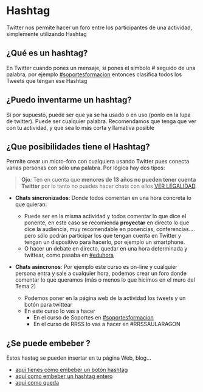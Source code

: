 # Hashtag

Twitter nos permite hacer un foro entre los participantes de una actividad, simplemente utilizando Hashtag

## ¿Qué es un hashtag?

En Twitter cuando pones un mensaje, si pones el símbolo # seguido de una palabra, por ejemplo [#soportesformacion](https://twitter.com/search?q=%23soportesformacion&amp;src=typd) entonces clasifica todos los Tweets que tengan ese Hashtag

## ¿Puedo inventarme un hashtag?

Sí por supuesto, puede ser que ya se ha usado o en uso (ponlo en la lupa de twitter). Puede ser cualquier palabra. Recomendamos que tenga que ver con tu actividad, y que sea lo más corta y llamativa posible

## ¿Que posibilidades tiene el Hashtag?

Permite crear un micro-foro con cualquiera usando Twitter pues conecta varias personas con sólo una palabra. Por lógica hay dos tipos:

>**Ojo**: Ten en cuenta que **menores de 13 años no pueden tener cuenta Twitter** por lo tanto no puedes hacer chats con ellos [VER LEGALIDAD](https://catedu.github.io/rrss-classroom/ojo-no-es-legal.html).

- **Chats sincronizados**: Donde todos comentan en una hora concreta lo que quieran:
    - Puede ser en la misma actividad y todos comentar lo que dice el ponente, en este caso se recomienda **proyectar** en directo lo que dice la audiencia, muy recomendable en ponencias, conferencias.... pero sólo podrán participar los que tengan cuenta en Twitter y tengan un dispositivo para hacerlo, por ejemplo un smartphone.
    - O hacer un debate en directo, quedar en una hora determinada y twittear, como pasaba en [#eduhora](https://twitter.com/search?q=%23eduhora&amp;src=typd)
    
- **Chats asincronos**: Por ejemplo este curso es on-line y cualquier persona entra y sale a cualquier hora, podemos crear un foro donde comentar lo que queramos (más o menos lo que hicimos en el muro del Tema 2)
    - Podemos poner en la página web de la actividad los tweets y un botón para twittear
    - En este curso lo vas a hacer
        - En el curso de Soportes en [#soportesformacion](https://twitter.com/search?q=%23soportesformacion&amp;src=typd)
        - En el curso de RRSS lo vas a hacer en #RRSSAULARAGON

## ¿Se puede embeber ?

Estos hastag se pueden insertar en tu página Web, blog... 

* [aquí tienes cómo embeber un botón hashtag](https://catedu.github.io/soportes-informaticos-profesorado/embeber_botn_hashtag.html)
* [aquí como embeber un hashtag entero](https://catedu.github.io/soportes-informaticos-profesorado/embeber_tweets_hashtag.html)
* [aquí como queda](https://catedu.github.io/soportes-informaticos-profesorado/cmo_queda_vamos_a_verlo_soportesformacion.html)

